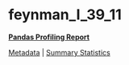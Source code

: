 # feynman_I_39_11

[**Pandas Profiling Report**](https://epistasislab.github.io/pmlb/profile/feynman_I_39_11.html)

[Metadata](metadata.yaml) | [Summary Statistics](summary_stats.tsv)

